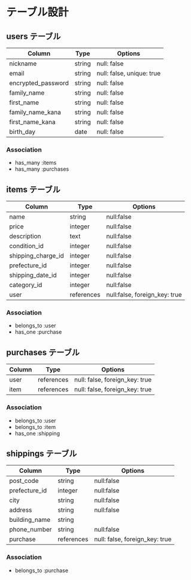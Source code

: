 # テーブル設計

## users テーブル

| Column             | Type    | Options                    |
| -------------------| ------  | -------------------------- |
| nickname           | string  | null: false                |
| email              | string  | null: false, unique: true  |
| encrypted_password | string  | null: false                |
| family_name        | string  | null: false                |
| first_name         | string  | null: false                |
| family_name_kana   | string  | null: false                |
| first_name_kana    | string  | null: false                |
| birth_day          | date    | null: false                |

### Association

- has_many :items
- has_many :purchases

## items テーブル

| Column              | Type       | Options                       |
| ------------------- | ---------- | ----------------------------- |
| name                | string     | null:false                    |
| price               | integer    | null:false                    |
| description         | text       | null:false                    |
| condition_id        | integer    | null:false                    |
| shipping_charge_id  | integer    | null:false                    |
| prefecture_id       | integer    | null:false                    |
| shipping_date_id    | integer    | null:false                    |
| category_id         | integer    | null:false                    |
| user                | references | null:false, foreign_key: true |

### Association

- belongs_to :user
- has_one :purchase

## purchases テーブル

| Column | Type        | Options                        |
| -------| ----------- | ------------------------------ |
| user   | references  | null: false, foreign_key: true |
| item   | references  | null: false, foreign_key: true |

### Association

- belongs_to :user
- belongs_to :item
- has_one :shipping

## shippings テーブル

| Column           | Type       | Options                        |
| ---------------- | ---------- | ------------------------------ |
| post_code        | string     | null:false                     |
| prefecture_id    | integer    | null:false                     | 
| city             | string     | null:false                     |
| address          | string     | null:false                     |
| building_name    | string     |                                |
| phone_number     | string     | null:false                     |    
| purchase         | references | null: false, foreign_key: true |
### Association

- belongs_to :purchase
